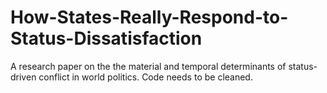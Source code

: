 # How-States-Really-Respond-to-Status-Dissatisfaction
A research paper on the the material and temporal determinants of status-driven conflict in world politics. Code needs to be cleaned.
